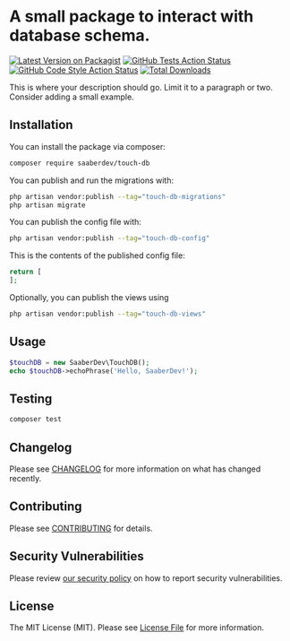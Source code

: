 # A small package to interact with database schema.

[![Latest Version on Packagist](https://img.shields.io/packagist/v/saaberdev/touch-db.svg?style=flat-square)](https://packagist.org/packages/saaberdev/touch-db)
[![GitHub Tests Action Status](https://github.com/SaaberDev/touch-db/actions/workflows/run-tests.yml/badge.svg)](https://github.com/SaaberDev/touch-db/actions/workflows/run-tests.yml)
[![GitHub Code Style Action Status](https://github.com/SaaberDev/touch-db/actions/workflows/fix-php-code-style-issues.yml/badge.svg)](https://github.com/SaaberDev/touch-db/actions/workflows/fix-php-code-style-issues.yml)
[![Total Downloads](https://img.shields.io/packagist/dt/saaberdev/touch-db.svg?style=flat-square)](https://packagist.org/packages/saaberdev/touch-db)

This is where your description should go. Limit it to a paragraph or two. Consider adding a small example.

## Installation

You can install the package via composer:

```bash
composer require saaberdev/touch-db
```

You can publish and run the migrations with:

```bash
php artisan vendor:publish --tag="touch-db-migrations"
php artisan migrate
```

You can publish the config file with:

```bash
php artisan vendor:publish --tag="touch-db-config"
```

This is the contents of the published config file:

```php
return [
];
```

Optionally, you can publish the views using

```bash
php artisan vendor:publish --tag="touch-db-views"
```

## Usage

```php
$touchDB = new SaaberDev\TouchDB();
echo $touchDB->echoPhrase('Hello, SaaberDev!');
```

## Testing

```bash
composer test
```

## Changelog

Please see [CHANGELOG](CHANGELOG.md) for more information on what has changed recently.

## Contributing

Please see [CONTRIBUTING](CONTRIBUTING.md) for details.

## Security Vulnerabilities

Please review [our security policy](../../security/policy) on how to report security vulnerabilities.

## License

The MIT License (MIT). Please see [License File](LICENSE.md) for more information.
